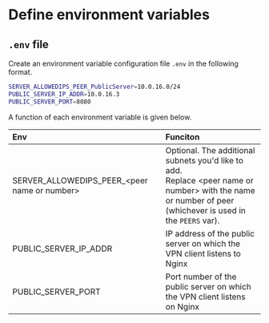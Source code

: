 # Define environment variables
## `.env` file
Create an environment variable configuration file `.env` in the following format.

```sh
SERVER_ALLOWEDIPS_PEER_PublicServer=10.0.16.0/24
PUBLIC_SERVER_IP_ADDR=10.0.16.3
PUBLIC_SERVER_PORT=8080
```

A function of each environment variable is given below.

|Env|Funciton|
|:----|:----|
|SERVER_ALLOWEDIPS_PEER_&lt;peer name or number&gt;|Optional. The additional subnets you'd like to add. <br> Replace &lt;peer name or number&gt; with the name or number of peer (whichever is used in the `PEERS` var).|
|PUBLIC_SERVER_IP_ADDR|IP address of the public server on which the VPN client listens to Nginx|
|PUBLIC_SERVER_PORT|Port number of the public server on which the VPN client listens on Nginx|
